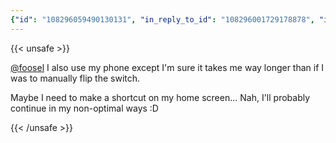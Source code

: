 ```yaml
---
{"id": "108296059490130131", "in_reply_to_id": "108296001729178878", "in_reply_to_account_id": "198442", "sensitive": false, "spoiler_text": "", "visibility": "unlisted", "language": "en", "replies_count": 1, "reblogs_count": 0, "favourites_count": 1, "edited_at": null, "reblog": null, "application": {"name": "Tusky", "website": "https://tusky.app"}, "account": {"id": "108219415927856966", "username": "brozek", "acct": "brozek", "display_name": "Brandon Rozek", "url": "https://fosstodon.org/@brozek", "uri": "https://fosstodon.org/users/brozek", "avatar": "https://cdn.fosstodon.org/accounts/avatars/108/219/415/927/856/966/original/bae9f46f23936e79.jpg", "avatar_static": "https://cdn.fosstodon.org/accounts/avatars/108/219/415/927/856/966/original/bae9f46f23936e79.jpg", "header": "https://fosstodon.org/headers/original/missing.png", "header_static": "https://fosstodon.org/headers/original/missing.png", "noindex": true, "roles": []}, "media_attachments": [], "mentions": [{"id": "198442", "username": "foosel", "url": "https://chaos.social/@foosel", "acct": "foosel@chaos.social"}], "tags": [], "emojis": [], "card": null, "poll": null, "syndication": "https://fosstodon.org/@brozek/108296059490130131", "date": "2022-05-13T18:32:08.064Z"}
---
```

{{< unsafe >}}
<p><span class="h-card" translate="no"><a href="https://chaos.social/@foosel" class="u-url mention">@<span>foosel</span></a></span> I also use my phone except I&#39;m sure it takes me way longer than if I was to manually flip the switch. </p><p>Maybe I need to make a shortcut on my home screen... Nah, I&#39;ll probably continue in my non-optimal ways :D</p>
{{< /unsafe >}}
